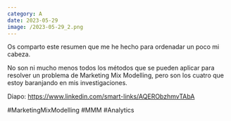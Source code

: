 ```yaml
--- 
category: A 
date: 2023-05-29 
image: /2023-05-29_2.png 
--- 
```


Os comparto este resumen que me he hecho para ordenadar un poco mi cabeza.

No son ni  mucho menos todos los métodos que se pueden aplicar para resolver un problema de Marketing Mix Modelling, pero son los cuatro que estoy baranjando en mis investigaciones. 

Diapo: https://www.linkedin.com/smart-links/AQERObzhmvTAbA

#MarketingMixModelling #MMM #Analytics